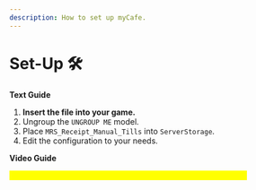 ```yaml
---
description: How to set up myCafe.
---
```


# Set-Up 🛠

**Text Guide**

1. **Insert the file into your game.**
2. Ungroup the `UNGROUP ME` model.
3. Place `MRS_Receipt_Manual_Tills` into `ServerStorage`.
4. Edit the configuration to your needs.

**Video Guide**

_<mark style="color:yellow;">This product does not have a video guide yet! Check back later.</mark>_
